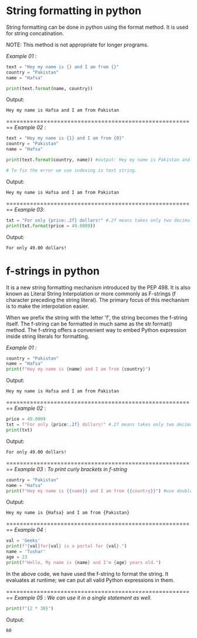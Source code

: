 # String formatting in python
String formatting can be done in python using the format method. It is used for string concatination. 

NOTE: This method is not appropriate for longer programs. 

*Example 01* :
```python
text = "Hey my name is {} and I am from {}"
country = "Pakistan"
name = "Hafsa"

print(text.format(name, country))
```

Output:
```
Hey my name is Hafsa and I am from Pakistan
```
========================================================
*Example 02* :
```python
text = "Hey my name is {1} and I am from {0}"
country = "Pakistan"
name = "Hafsa"

print(text.format(country, name)) #output: Hey my name is Pakistan and I am from Hafsa.

# To fix the error we use indexing in text string.
```

Output:
```
Hey my name is Hafsa and I am from Pakistan
```
========================================================
*Example 03*:
```python
txt = "For only {price:.2f} dollars!" #.2f means takes only two decimal places
print(txt.format(price = 49.0009))
```

Output:
```
For only 49.00 dollars!
```

# f-strings in python
It is a new string formatting mechanism introduced by the PEP 498. It is also known as Literal String Interpolation or more commonly as F-strings (f character preceding the string literal). The primary focus of this mechanism is to make the interpolation easier.

When we prefix the string with the letter 'f', the string becomes the f-string itself. The f-string can be formatted in much same as the str.format() method. The f-string offers a convenient way to embed Python expression inside string literals for formatting.

*Example 01* :
```python
country = "Pakistan"
name = "Hafsa"
print(f"Hey my name is {name} and I am from {country}")
```

Output:
```
Hey my name is Hafsa and I am from Pakistan
```
========================================================
*Example 02* :
```python
price = 49.0009
txt = f"For only {price:.2f} dollars!" #.2f means takes only two decimal places
print(txt)
```

Output:
```
For only 49.00 dollars!
```
========================================================
*Example 03* : *To print curly brackets in f-string*
```python
country = "Pakistan"
name = "Hafsa"
print(f"Hey my name is {{name}} and I am from {{country}}") #use double curly brackets
```

Output:
```
Hey my name is {Hafsa} and I am from {Pakistan}
```
========================================================
*Example 04* :
```python
val = 'Geeks'  
print(f"{val}for{val} is a portal for {val}.")  
name = 'Tushar'  
age = 23  
print(f"Hello, My name is {name} and I'm {age} years old.")  
```
In the above code, we have used the f-string to format the string. It evaluates at runtime; we can put all valid Python expressions in them.

========================================================
*Example 05* : *We can use it in a single statement as well.*

```python
print(f"{2 * 30}")
```

Output:
```
60
```